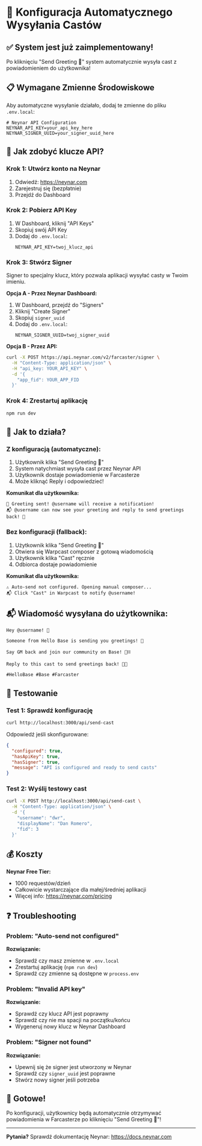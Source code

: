 # 🚀 Konfiguracja Automatycznego Wysyłania Castów

## ✅ System jest już zaimplementowany!

Po kliknięciu "Send Greeting 👋" system automatycznie wysyła cast z powiadomieniem do użytkownika!

## 📋 Wymagane Zmienne Środowiskowe

Aby automatyczne wysyłanie działało, dodaj te zmienne do pliku `.env.local`:

```env
# Neynar API Configuration
NEYNAR_API_KEY=your_api_key_here
NEYNAR_SIGNER_UUID=your_signer_uuid_here
```

## 🔑 Jak zdobyć klucze API?

### Krok 1: Utwórz konto na Neynar

1. Odwiedź: https://neynar.com
2. Zarejestruj się (bezpłatnie)
3. Przejdź do Dashboard

### Krok 2: Pobierz API Key

1. W Dashboard, kliknij "API Keys"
2. Skopiuj swój API Key
3. Dodaj do `.env.local`:
   ```
   NEYNAR_API_KEY=twoj_klucz_api
   ```

### Krok 3: Stwórz Signer

Signer to specjalny klucz, który pozwala aplikacji wysyłać casty w Twoim imieniu.

**Opcja A - Przez Neynar Dashboard:**
1. W Dashboard, przejdź do "Signers"
2. Kliknij "Create Signer"
3. Skopiuj `signer_uuid`
4. Dodaj do `.env.local`:
   ```
   NEYNAR_SIGNER_UUID=twoj_signer_uuid
   ```

**Opcja B - Przez API:**
```bash
curl -X POST https://api.neynar.com/v2/farcaster/signer \
  -H "Content-Type: application/json" \
  -H "api_key: YOUR_API_KEY" \
  -d '{
    "app_fid": YOUR_APP_FID
  }'
```

### Krok 4: Zrestartuj aplikację

```bash
npm run dev
```

## 🎯 Jak to działa?

### **Z konfiguracją (automatyczne):**

1. Użytkownik klika "Send Greeting 👋"
2. System natychmiast wysyła cast przez Neynar API
3. Użytkownik dostaje powiadomienie w Farcasterze
4. Może kliknąć Reply i odpowiedzieć!

**Komunikat dla użytkownika:**
```
🎉 Greeting sent! @username will receive a notification!
📬 @username can now see your greeting and reply to send greetings back! 👋
```

### **Bez konfiguracji (fallback):**

1. Użytkownik klika "Send Greeting 👋"
2. Otwiera się Warpcast composer z gotową wiadomością
3. Użytkownik klika "Cast" ręcznie
4. Odbiorca dostaje powiadomienie

**Komunikat dla użytkownika:**
```
⚠️ Auto-send not configured. Opening manual composer...
📬 Click "Cast" in Warpcast to notify @username!
```

## 📬 Wiadomość wysyłana do użytkownika:

```
Hey @username! 👋

Someone from Hello Base is sending you greetings! 🎉

Say GM back and join our community on Base! 🚀⛓️

Reply to this cast to send greetings back! 💬✨

#HelloBase #Base #Farcaster
```

## 🔧 Testowanie

### Test 1: Sprawdź konfigurację
```bash
curl http://localhost:3000/api/send-cast
```

Odpowiedź jeśli skonfigurowane:
```json
{
  "configured": true,
  "hasApiKey": true,
  "hasSigner": true,
  "message": "API is configured and ready to send casts"
}
```

### Test 2: Wyślij testowy cast
```bash
curl -X POST http://localhost:3000/api/send-cast \
  -H "Content-Type: application/json" \
  -d '{
    "username": "dwr",
    "displayName": "Dan Romero",
    "fid": 3
  }'
```

## 💰 Koszty

**Neynar Free Tier:**
- 1000 requestów/dzień
- Całkowicie wystarczające dla małej/średniej aplikacji
- Więcej info: https://neynar.com/pricing

## ❓ Troubleshooting

### Problem: "Auto-send not configured"
**Rozwiązanie:** 
- Sprawdź czy masz zmienne w `.env.local`
- Zrestartuj aplikację (`npm run dev`)
- Sprawdź czy zmienne są dostępne w `process.env`

### Problem: "Invalid API key"
**Rozwiązanie:**
- Sprawdź czy klucz API jest poprawny
- Sprawdź czy nie ma spacji na początku/końcu
- Wygeneruj nowy klucz w Neynar Dashboard

### Problem: "Signer not found"
**Rozwiązanie:**
- Upewnij się że signer jest utworzony w Neynar
- Sprawdź czy `signer_uuid` jest poprawne
- Stwórz nowy signer jeśli potrzeba

## 🎉 Gotowe!

Po konfiguracji, użytkownicy będą automatycznie otrzymywać powiadomienia w Farcasterze po kliknięciu "Send Greeting 👋"!

---

**Pytania?** Sprawdź dokumentację Neynar: https://docs.neynar.com

